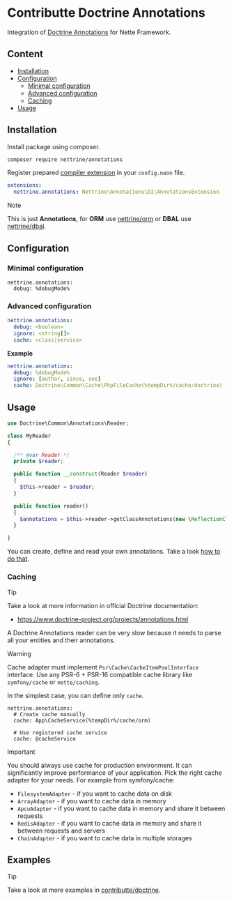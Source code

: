 # Contributte Doctrine Annotations

Integration of [Doctrine Annotations](https://www.doctrine-project.org/projects/annotations.html) for Nette Framework.

## Content

- [Installation](#installation)
- [Configuration](#configuration)
  - [Minimal configuration](#minimal-configuration)
  - [Advanced configuration](#advanced-configuration)
  - [Caching](#caching)
- [Usage](#usage)

## Installation

Install package using composer.

```bash
composer require nettrine/annotations
```

Register prepared [compiler extension](https://doc.nette.org/en/dependency-injection/nette-container) in your `config.neon` file.

```yaml
extensions:
  nettrine.annotations: Nettrine\Annotations\DI\AnnotationsExtension
```

> [!NOTE]
> This is just **Annotations**, for **ORM** use [nettrine/orm](https://github.com/contributte/doctrine-orm) or **DBAL** use [nettrine/dbal](https://github.com/contributte/doctrine-dbal).

## Configuration

### Minimal configuration

```neon
nettrine.annotations:
  debug: %debugMode%
```

### Advanced configuration

```yaml
nettrine.annotations:
  debug: <boolean>
  ignore: <string[]>
  cache: <class|service>
```

**Example**

```yaml
nettrine.annotations:
  debug: %debugMode%
  ignore: [author, since, see]
  cache: Doctrine\Common\Cache\PhpFileCache(%tempDir%/cache/doctrine)
```

## Usage

```php
use Doctrine\Common\Annotations\Reader;

class MyReader
{

  /** @var Reader */
  private $reader;

  public function __construct(Reader $reader)
  {
    $this->reader = $reader;
  }

  public function reader()
  {
    $annotations = $this->reader->getClassAnnotations(new \ReflectionClass(UserEntity::class));
  }

}
```

You can create, define and read your own annotations. Take a look [how to do that](https://www.doctrine-project.org/projects/doctrine-annotations/en/2.0/index.html).

### Caching

> [!TIP]
> Take a look at more information in official Doctrine documentation:
> - https://www.doctrine-project.org/projects/annotations.html

A Doctrine Annotations reader can be very slow because it needs to parse all your entities and their annotations.

> [!WARNING]
> Cache adapter must implement `Psr\Cache\CacheItemPoolInterface` interface.
> Use any PSR-6 + PSR-16 compatible cache library like `symfony/cache` or `nette/caching`.

In the simplest case, you can define only `cache`.

```neon
nettrine.annotations:
  # Create cache manually
  cache: App\CacheService(%tempDir%/cache/orm)

  # Use registered cache service
  cache: @cacheService
```

> [!IMPORTANT]
> You should always use cache for production environment. It can significantly improve performance of your application.
> Pick the right cache adapter for your needs.
> For example from symfony/cache:
>
> - `FilesystemAdapter` - if you want to cache data on disk
> - `ArrayAdapter` - if you want to cache data in memory
> - `ApcuAdapter` - if you want to cache data in memory and share it between requests
> - `RedisAdapter` - if you want to cache data in memory and share it between requests and servers
> - `ChainAdapter` - if you want to cache data in multiple storages

## Examples

> [!TIP]
> Take a look at more examples in [contributte/doctrine](https://github.com/contributte/doctrine/tree/master/.docs).
